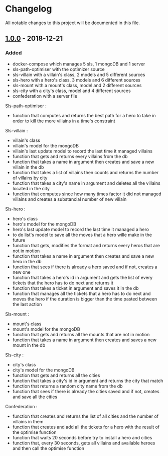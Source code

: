 # Changelog
All notable changes to this project will be documented in this file.

## [1.0.0] - 2018-12-21
### Added
- docker-compose which manages 5 sls, 1 mongoDB and 1 server
- sls-path-optimiser with the optimizer source
- sls-villain with a villain's class, 2 models and 5 different sources
- sls-hero with a hero's class, 3 models and 6 different sources
- sls-mount with a mount's class, model and 2 different sources
- sls-city with a city's class, model and 4 different sources
- confederation with a server file

Sls-path-optimiser : 
- function that computes and returns the best path for a hero to take in order to kill the more villains in a time's constraint

Sls-villain :
- villain's class
- villain's model for the mongoDB
- villain's last update model to record the last time it managed villains
- function that gets and returns every villains from the db
- function that takes a name in argument then creates and save a new villain in the db
- function that takes a list of villains then counts and returns the number of villains by city
- function that takes a city's name in argument and deletes all the villains located in the city
- function that computes since how many times factor it did not managed villains and creates a substancial number of new villain

Sls-hero :
- hero's class
- hero's model for the mongoDB
- hero's last update model to record the last time it managed a hero
- to do list's model to save all the moves that a hero wille make in the future
- function that gets, modifies the format and returns every heros that are not in motion
- function that takes a name in argument then creates and save a new hero in the db
- function that sees if there is already a hero saved and if not, creates a new one
- function that takes a hero's id in argument and gets the list of every tickets that the hero has to do next and returns it
- function that takes a ticket in argument and saves it in the db
- function that manages all the tickets that a hero has to do next and moves the hero if the duration is bigger than the time pasted between the last action

Sls-mount : 
- mount's class
- mount's model for the mongoDB
- function that gets and returns all the mounts that are not in motion
- function that takes a name in argument then creates and saves a new mount in the db

Sls-city :
- city's class
- city's model for the mongoDB
- function that gets and returns all the cities
- function that takes a city's id in argument and returns the city that match
- function that returns a random city name from the db
- function that sees if there is already the cities saved and if not, creates and save all the cities

Confederation :
- function that creates and returns the list of all cities and the number of villains in them
- function that creates and add all the tickets for a hero with the result of the optimise function
- function that waits 20 seconds before try to install a hero and cities
- function that, every 30 seconds, gets all villains and available heroes and then call the optimise function


[1.0.0]: https://github.com/UKyz/TPSuperHeroes/tree/v1.0.0
